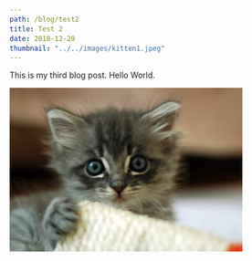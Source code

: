 ```yaml
---
path: /blog/test2
title: Test 2
date: 2018-12-29
thumbnail: "../../images/kitten1.jpeg"
---
```

This is my third blog post. Hello World.

![Kitten One](../../images/kitten1.jpeg)